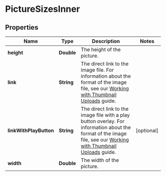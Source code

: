 

# PictureSizesInner


## Properties

| Name | Type | Description | Notes |
|------------ | ------------- | ------------- | -------------|
|**height** | **Double** | The height of the picture. |  |
|**link** | **String** | The direct link to the image file. For information about the format of the image file, see our [Working with Thumbnail Uploads](https://developer.vimeo.com/api/upload/thumbnails#returning-the-link-to-a-thumbnail) guide. |  |
|**linkWithPlayButton** | **String** | The direct link to the image file with a play button overlay. For information about the format of the image file, see our [Working with Thumbnail Uploads](https://developer.vimeo.com/api/upload/thumbnails#returning-the-link-to-a-thumbnail) guide. |  [optional] |
|**width** | **Double** | The width of the picture. |  |



